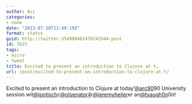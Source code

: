 ```yaml
---
author: Avi
categories:
- none
date: "2013-07-10T11:40:19Z"
format: status
guid: http://twitter-354988462476242944-post
id: 7625
tags:
- micro
- tweet
title: Excited to present an introduction to Clojure at t…
url: /post/excited-to-present-an-introduction-to-clojure-at-t/
---
```

Excited to present an introduction to Clojure at today’[@arc90](http://twitter.com/arc90)90 University session wit[@jpotisch](http://twitter.com/jpotisch)c[@olsenator4](http://twitter.com/olsenator4)r[@jeremyheiler](http://twitter.com/jeremyheiler)er an[@tvaugh0n](http://twitter.com/tvaugh0n)0n!